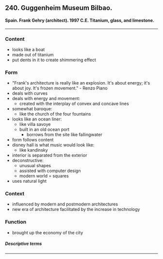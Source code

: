 <!-- order:12 -->
## 240. Guggenheim Museum Bilbao. 

#### Spain. Frank Gehry (architect). 1997 C.E. Titanium, glass, and limestone.

---

### Content
- looks like a boat
- made out of titanium
- put dents in it to create shimmering effect

### Form
- "Frank's  architecture is really like an explosion. It's about energy; it's about joy. It's frozen movement." - Renzo Piano
- deals with curves
- deals with energy and movement:
  - created with the interplay of convex and concave lines
- somewhat baroque:
  - like the church of the four fountains
- looks like an ocean liner:
  - like villa savoye
  - built in an old ocean port
    - borrows from the site like fallingwater
- form follows content
- disney hall is what music would look like:
  - like kandinsky
- interior is separated from the exterior
- deconstructive:
  - unusual shapes
  - assisted with computer design
  - modern world = squares
- uses natural light

### Context
- influenced by modern and postmodern architectures
- new era of architecture facilitated by the increase in technology

### Function
- brought up the economy of the city

##### Descriptive terms

---

